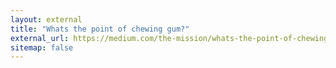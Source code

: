 ```yaml
---
layout: external
title: "Whats the point of chewing gum?"
external_url: https://medium.com/the-mission/whats-the-point-of-chewing-gum-880c020c32d4
sitemap: false
---
```

